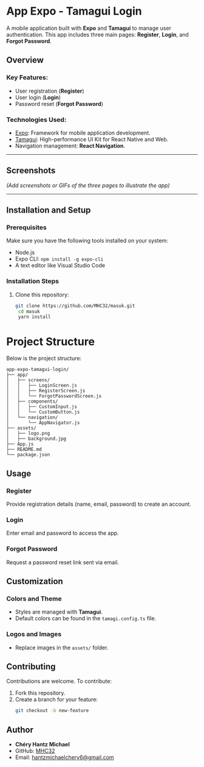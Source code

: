 # **App Expo - Tamagui Login**

A mobile application built with **Expo** and **Tamagui** to manage user authentication. This app includes three main pages: **Register**, **Login**, and **Forgot Password**.

## **Overview**

### Key Features:
- User registration (**Register**)
- User login (**Login**)
- Password reset (**Forgot Password**)

### Technologies Used:
- [Expo](https://expo.dev/): Framework for mobile application development.
- [Tamagui](https://tamagui.dev/): High-performance UI Kit for React Native and Web.
- Navigation management: **React Navigation**.

---

## **Screenshots**
*(Add screenshots or GIFs of the three pages to illustrate the app)*

---

## **Installation and Setup**

### **Prerequisites**
Make sure you have the following tools installed on your system:
- Node.js
- Expo CLI: `npm install -g expo-cli`
- A text editor like Visual Studio Code

### **Installation Steps**
1. Clone this repository:
   ```bash
   git clone https://github.com/MHC32/masuk.git
    cd masuk
    yarn install
    ```


# **Project Structure**

Below is the project structure:

```plaintext
app-expo-tamagui-login/
├── app/
│   ├── screens/
│   │   ├── LoginScreen.js
│   │   ├── RegisterScreen.js
│   │   └── ForgotPasswordScreen.js
│   ├── components/
│   │   ├── CustomInput.js
│   │   └── CustomButton.js
│   └── navigation/
│       └── AppNavigator.js
├── assets/
│   ├── logo.png
│   ├── background.jpg
├── App.js
├── README.md
└── package.json 

```
## **Usage**

### **Register**
Provide registration details (name, email, password) to create an account.

### **Login**
Enter email and password to access the app.

### **Forgot Password**
Request a password reset link sent via email.

## **Customization**

### **Colors and Theme**
- Styles are managed with **Tamagui**.
- Default colors can be found in the `tamagi.config.ts` file.

### **Logos and Images**
- Replace images in the `assets/` folder.

## **Contributing**

Contributions are welcome. To contribute:

1. Fork this repository.
2. Create a branch for your feature:
   ```bash
   git checkout -b new-feature
   ```

## **Author**

- **Chéry Hantz Michael**  
- GitHub: [MHC32](https://github.com/MHC32)  
- Email: hantzmichaelchery6@gmail.com
 
